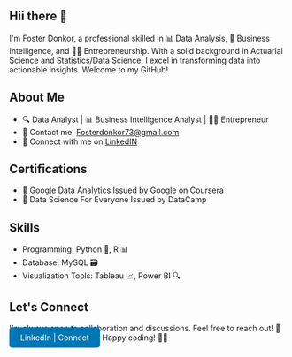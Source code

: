## Hii there 👋

I'm Foster Donkor,  a professional skilled in 📊 Data Analysis, 💼 Business Intelligence, and 👨‍💼 Entrepreneurship. With a solid background in Actuarial Science and Statistics/Data Science, I excel in transforming data into actionable insights. Welcome to my GitHub!
 
## About Me
* 🔍 Data Analyst | 📊 Business Intelligence Analyst | 👨‍💼 Entrepreneur
* 📧 Contact me: Fosterdonkor73@gmail.com
* 💼 Connect with me on [LinkedIN](www.linkedin.com/in/foster-donkor-6184b1232)


## Certifications
* 🏅 Google Data Analytics
  Issued by Google on Coursera
* 🏅 Data Science For Everyone 
  Issued by DataCamp

  
## Skills
* Programming: Python 🐍, R 📊
* Database: MySQL 🗃️
* Visualization Tools: Tableau 📈, Power BI 🔍


## Let's Connect
I'm always open to collaboration and discussions. Feel free to reach out! 🤝
<a href="www.linkedin.com/in/foster-donkor-6184b1232" style="background-color: #0077B5; color: white; padding: 10px 20px; border-radius: 5px; text-decoration: none;">LinkedIn | Connect</a>
Happy coding! 🚀😊
